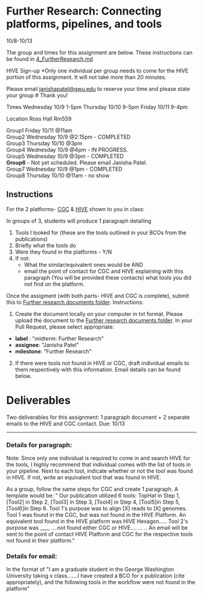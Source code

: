 Further Research: Connecting platforms, pipelines, and tools
===================================
10/8-10/13

The group and times for this assignment are below. These instructions can be found in [4_FurtherResearch.md](https://github.com/biocompute-objects/GW-SMHS-BIOC6223/blob/master/docs/4_FurtherResearch.md)

HIVE Sign-up *Only one individual per group needs to come for the HIVE portion of this assignment. It will not take more than 20 minutes.

Please email janishapatel@gwu.edu to reserve your time and please state your group # Thank you!

Times
Wednesday 10/9 1-5pm
Thursday 10/10 9-5pm
Friday 10/11 9-4pm

Location
Ross Hall Rm559

Group1 Friday 10/11 @11am     
Group2 Wednesday 10/9 @2:15pm - COMPLETED      
Group3 Thursday 10/10 @3pm    
Group4 Wednesday 10/9 @4pm  - IN PROGRESS.  
Group5 Wednesday 10/9 @3pm  - COMPLETED      
**Group6** - Not yet scheduled. Please email Janisha Patel.    
Group7 Wednesday 10/9 @1pm - COMPLETED    
Group8 Thursday 10/10 @11am - no show 

## Instructions

For the 2 platforms- [CGC](http://cgc.sbgenomics.com) & [HIVE](https://hive.biochemistry.gwu.edu/dna.cgi?cmd=home) shown to you in class: 

In groups of 3, students will produce 1 paragraph detailing
1) Tools I looked for (these are the tools outlined in your BCOs from the publications)
2) Briefly what the tools do
3) Were they found in the platforms - Y/N
4) If not: 
    * What the similar/equivalent ones would be AND
    * email the point of contact for CGC and HIVE explaining with this paragraph (You will be provided these contacts) what tools you did not find on the platform. 

Once the assigment (with both parts- HIVE and CGC is complete), submit this to [Further research documents folder](https://github.com/biocompute-objects/GW-SMHS-BIOC6223). Instructions:
   1. Create the document locally on your computer in txt format. Please upload the document to the [Further research documents folder](https://github.com/biocompute-objects/GW-SMHS-BIOC6223).
   In your Pull Request, please select appropriate:
  * **label** : "midterm: Further Research"
  * **assignee**: "Janisha Patel"
  * **milestone**: "Further Research"
  
  2. If there were tools not found in HIVE or CGC, draft individual emails to them respectively with this information. Email details can be found below. 
 

# Deliverables
Two deliverables for this assignment: 1 paragraph document + 2 separate emails to the HIVE and CGC contact.
Due: 10/13

------      

### Details for paragraph:     

Note: Since only one individual is required to come in and search HIVE for the tools, I highly recommend that individual comes with the list of tools in your pipeline. Next to each tool, indicate whether or not the tool was found in HIVE. If not, write an equivalent tool that was found in HIVE. 

As a group, follow the same steps for CGC and create 1 paragraph. A template would be:
  " Our publication utilized 6 tools:  TopHat in Step 1,  [Tool2] in Step 2, [Tool3] in Step 3, [Tool4] in Step 4, [Tool5]in Step 5, [Tool6]in Step 6. Tool 1's purpose was to align [X] reads to [X] genomes. Tool 1 was found in the CGC, but was not found in the HIVE Platform. An equivalent tool found in the HIVE platform was HIVE Hexagon..... Tool 2's purpose was ____ ....not found either CGC or HIVE.... 
  ... .. 
An email will be sent to the point of contact HIVE Platform and CGC for the respective tools not found in their platform."
  
### Details for email:
In the format of "I am a graduate  student in the George Washington University taking x class.......I have created a BCO for x publication (cite appropriately), and the following tools in the workflow were not found in the platform"
   

